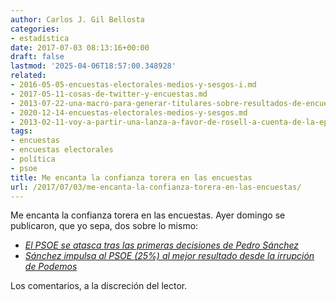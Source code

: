 ```yaml
---
author: Carlos J. Gil Bellosta
categories:
- estadística
date: 2017-07-03 08:13:16+00:00
draft: false
lastmod: '2025-04-06T18:57:00.348928'
related:
- 2016-05-05-encuestas-electorales-medios-y-sesgos-i.md
- 2017-05-11-cosas-de-twitter-y-encuestas.md
- 2013-07-22-una-macro-para-generar-titulares-sobre-resultados-de-encuestas.md
- 2020-12-14-encuestas-electorales-medios-y-sesgos.md
- 2013-02-11-voy-a-partir-una-lanza-a-favor-de-rosell-a-cuenta-de-la-epa.md
tags:
- encuestas
- encuestas electorales
- política
- psoe
title: Me encanta la confianza torera en las encuestas
url: /2017/07/03/me-encanta-la-confianza-torera-en-las-encuestas/
---
```


Me encanta la confianza torera en las encuestas. Ayer domingo se publicaron, que yo sepa, dos sobre lo mismo:

* _[El PSOE se atasca tras las primeras decisiones de Pedro Sánchez](http://politica.elpais.com/politica/2017/07/01/actualidad/1498927428_222042.html)_
* _[Sánchez impulsa al PSOE (25%) al mejor resultado desde la irrupción de Podemos](http://www.elconfidencial.com/espana/2017-07-02/sondeo-encuesta-dym-rajoy-psoe-sanchez-iglesias-rivera_1408025/)_

Los comentarios, a la discreción del lector.